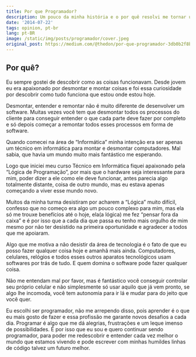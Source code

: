 ```yaml
---
title: Por que Programador?
description: Um pouco da minha história e o por quê resolvi me tornar um desenvolvedor
date: '2014-07-22'
tags: opinion, pt-br
lang: pt-BR
image: /static/img/posts/programador/cover.jpeg
original_post: https://medium.com/@thedon/por-que-programador-3db0b2f8b72b
---
```


## Por quê?

Eu sempre gostei de descobrir como as coisas funcionavam. Desde jovem eu era apaixonado por desmontar e montar coisas e foi essa curiosidade por descobrir como tudo funciona que estou onde estou hoje.

Desmontar, entender e remontar não é muito diferente de desenvolver um software. Muitas vezes você tem que desmontar todos os processos do cliente para conseguir entender o que cada parte deve fazer por completo e só depois começar a remontar todos esses processos em forma de software.

Quando comecei na área de “Informática” minha intenção era ser apenas um técnico em informática para montar e desmontar computadores. Mal sabia, que havia um mundo muito mais fantástico me esperando.

Logo que iniciei meu curso Técnico em Informática fiquei apaixonado pela “Lógica de Programação”, por mais que o hardware seja interessante para mim, poder dizer a ele como ele deve funcionar, antes parecia algo totalmente distante, coisa de outro mundo, mas eu estava apenas começando a viver esse mundo novo.

Muitos da minha turma desistiram por acharem a “Lógica” muito difícil, confesso que no começo era algo um pouco complexo para mim, mas ela só me trouxe benefícios até o hoje, ela(a lógica) me fez “pensar fora da caixa” e é por isso que a cada dia que passa eu tenho mais orgulho de mim mesmo por não ter desistido na primeira oportunidade e agradecer a todos que me apoiaram.

Algo que me motiva a não desistir da área de tecnologia é o fato de que eu posso fazer qualquer coisa hoje e amanhã mais ainda. Computadores, celulares, relógios e todos esses outros aparatos tecnológicos usam softwares por trás de tudo. E quem domina o software pode fazer qualquer coisa.

Não me entendam mal por favor, mas é fantástico você conseguir controlar seu próprio celular e não simplesmente só usar aquilo que já vem pronto, se algo lhe incomoda, você tem autonomia para ir lá e mudar para do jeito que você quer.

Eu escolhi ser programador, não me arrependo disso, pois aprender é o que eu mais gosto de fazer e essa profissão me garante novos desafios a cada dia. Programar é algo que me dá alegrias, frustrações e um leque imenso de possibilidades. É por isso que eu sou e quero continuar sendo programador, para poder me redescobrir e entender cada vez melhor o mundo que estamos vivendo e pode escrever com minhas humildes linhas de código talvez um futuro melhor.
